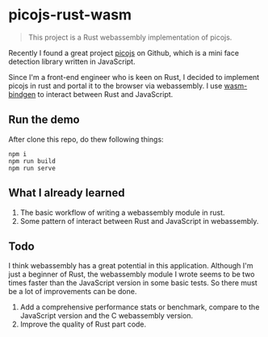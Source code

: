 # picojs-rust-wasm

> This project is a Rust webassembly implementation of picojs.

Recently I found a great project [picojs](https://github.com/tehnokv/picojs) on Github, which is a mini face detection library written in JavaScript.

Since I'm a front-end engineer who is keen on Rust, I decided to implement picojs in rust and portal it to the browser via webassembly. I use [wasm-bindgen](https://github.com/rustwasm/wasm-bindgen) to interact between Rust and JavaScript.

## Run the demo

After clone this repo, do thew following things:

```
npm i
npm run build
npm run serve
```

## What I already learned

1.  The basic workflow of writing a webassembly module in rust.
2.  Some pattern of interact between Rust and JavaScript in webassembly.

## Todo

I think webassembly has a great potential in this application. Although I'm just a beginner of Rust, the webassembly module I wrote seems to be two times faster than the JavaScript version in some basic tests. So there must be a lot of improvements can be done.

1.  Add a comprehensive performance stats or benchmark, compare to the JavaScript version and the C webassembly version.
2.  Improve the quality of Rust part code.
